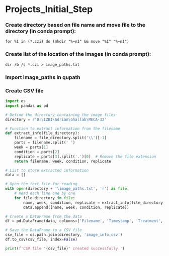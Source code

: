 # Projects_Initial_Step

### Create directory based on file name and move file to the directory (in conda prompt):
`for %I in (*.czi) do (mkdir "%~nI" && move "%I" "%~nI")`

### Create list of the location of the images (in conda prompt):
`dir /b /s *.czi > image_paths.txt`

### Import image_paths in qupath


### Create CSV file

```python
import os
import pandas as pd

# Define the directory containing the image files
directory = r'D:\IZBI\Adrian\Ghallab\MECA-32'

# Function to extract information from the filename
def extract_info(file_directory):
    filename = file_directory.split('\\')[-1]
    parts = filename.split(' ')
    week = parts[1]
    condition = parts[2]
    replicate = parts[3].split('.')[0]  # Remove the file extension
    return filename, week, condition, replicate

# List to store extracted information
data = []

# Open the text file for reading
with open(directory + '\image_paths.txt', 'r') as file:
    # Read each line one by one
    for file_directory in file:
        name, week, condition, replicate = extract_info(file_directory)
        data.append([name, week, condition, replicate])

# Create a DataFrame from the data
df = pd.DataFrame(data, columns=['Filename', 'Timestamp', 'Treatment', 'Sample'])

# Save the DataFrame to a CSV file
csv_file = os.path.join(directory, 'image_info.csv')
df.to_csv(csv_file, index=False)

print(f'CSV file "{csv_file}" created successfully.')
```
